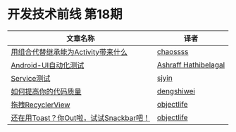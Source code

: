 # 开发技术前线 第18期

| 文章名称 |   译者  | 
|---------|--------|
| [用组合代替继承能为Activity带来什么](用组合代替继承能为Activity带来什么.md)  | [chaossss](https://github.com/chaossss) 
| [Android-UI自动化测试](Android-UI自动化测试.md)  | [Ashraff Hathibelagal](https://github.com/http://tutsplus.com/authors/ashraff-hathibelagal) 
| [Service测试](Service测试.md)  | [sjyin](https://github.com/yinshijian-kkb) 
| [如何提高你的代码质量](如何提高你的代码质量.md)  | [dengshiwei](https://github.com/dengshiwei) 
| [拖拽RecyclerView](拖拽RecyclerView.md)  | [objectlife](https://github.com/objectlife) 
| [还在用Toast？你Out啦，试试Snackbar吧！](还在用Toast？你Out啦，试试Snackbar吧！.md)  | [objectlife](https://github.com/objectlife) 

